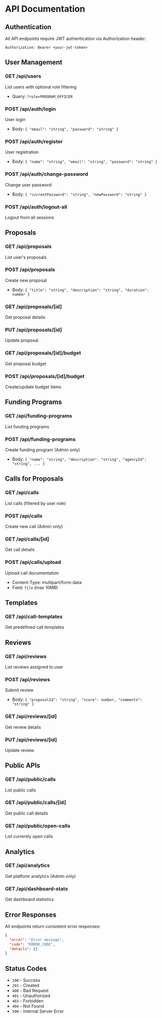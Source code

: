 # API Documentation

## Authentication

All API endpoints require JWT authentication via Authorization header:
```
Authorization: Bearer <your-jwt-token>
```

## User Management

### GET /api/users
List users with optional role filtering
- Query: `?role=PROGRAM_OFFICER`

### POST /api/auth/login
User login
- Body: `{ "email": "string", "password": "string" }`

### POST /api/auth/register
User registration
- Body: `{ "name": "string", "email": "string", "password": "string" }`

### POST /api/auth/change-password
Change user password
- Body: `{ "currentPassword": "string", "newPassword": "string" }`

### POST /api/auth/logout-all
Logout from all sessions

## Proposals

### GET /api/proposals
List user's proposals

### POST /api/proposals
Create new proposal
- Body: `{ "title": "string", "description": "string", "duration": number }`

### GET /api/proposals/[id]
Get proposal details

### PUT /api/proposals/[id]
Update proposal

### GET /api/proposals/[id]/budget
Get proposal budget

### POST /api/proposals/[id]/budget
Create/update budget items

## Funding Programs

### GET /api/funding-programs
List funding programs

### POST /api/funding-programs
Create funding program (Admin only)
- Body: `{ "name": "string", "description": "string", "agencyId": "string", ... }`

## Calls for Proposals

### GET /api/calls
List calls (filtered by user role)

### POST /api/calls
Create new call (Admin only)

### GET /api/calls/[id]
Get call details

### POST /api/calls/upload
Upload call documentation
- Content-Type: multipart/form-data
- Field: `file` (max 10MB)

## Templates

### GET /api/call-templates
Get predefined call templates

## Reviews

### GET /api/reviews
List reviews assigned to user

### POST /api/reviews
Submit review
- Body: `{ "proposalId": "string", "score": number, "comments": "string" }`

### GET /api/reviews/[id]
Get review details

### PUT /api/reviews/[id]
Update review

## Public APIs

### GET /api/public/calls
List public calls

### GET /api/public/calls/[id]
Get public call details

### GET /api/public/open-calls
List currently open calls

## Analytics

### GET /api/analytics
Get platform analytics (Admin only)

### GET /api/dashboard-stats
Get dashboard statistics

## Error Responses

All endpoints return consistent error responses:
```json
{
  "error": "Error message",
  "code": "ERROR_CODE",
  "details": {}
}
```

## Status Codes

- `200` - Success
- `201` - Created
- `400` - Bad Request
- `401` - Unauthorized
- `403` - Forbidden
- `404` - Not Found
- `500` - Internal Server Error
